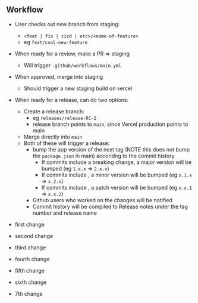 ## Workflow

- User checks out new branch from staging:
  - `<feat | fix | cicd | etc>/<name-of-feature>`
  - eg `feat/cool-new-feature`
- When ready for a review, make a PR => staging
  - Will trigger `.github/workflows/main.yml`
- When approved, merge into staging
  - Should trigger a new staging build on vercel
- When ready for a release, can do two options:

  - Create a release branch:
    - eg `releases/release-RC-2`
    - release branch points to `main`, since Vercel production points to main
  - Merge directly into `main`
  - Both of these will trigger a release:
    - bump the app version of the next tag (NOTE this does not bump the `package.json` in main) accoridng to the commit history
      - If commits include a breaking change, a major version will be bumped (eg `1.x.x` => `2.x.x`)
      - If commits include <INSERT LIST HERE>, a minor version will be bumped (eg `x.1.x` => `x.2.x`)
      - If commits include <INSERT LIST HERE>, a patch version will be bumped (eg `x.x.1` => `x.x.2`)
    - Github users who worked on the changes will be notified
    - Commit history will be compiled to Release notes under the tag number and release name

- first change
- second change
- third change
- fourth change
- fifth change
- sixth change
- 7th change
